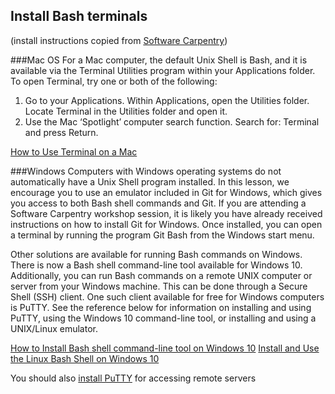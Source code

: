 ## Install Bash terminals
(install instructions copied from [Software Carpentry][swcsetup])

[swcsetup]: http://swcarpentry.github.io/shell-novice/setup.html

###Mac OS
For a Mac computer, the default Unix Shell is Bash, and it is available via the Terminal Utilities program within your Applications folder.
To open Terminal, try one or both of the following:
1. Go to your Applications. Within Applications, open the Utilities folder. Locate Terminal in the Utilities folder and open it.
1. Use the Mac ‘Spotlight’ computer search function. Search for: Terminal and press Return.

[How to Use Terminal on a Mac][macterm]

[macterm]: http://www.macworld.co.uk/feature/mac-software/how-use-terminal-on-mac-3608274]


###Windows
Computers with Windows operating systems do not automatically have a Unix Shell program installed. In this lesson, we encourage you to use an emulator included in Git for Windows, which gives you access to both Bash shell commands and Git. If you are attending a Software Carpentry workshop session, it is likely you have already received instructions on how to install Git for Windows. Once installed, you can open a terminal by running the program Git Bash from the Windows start menu.

Other solutions are available for running Bash commands on Windows. There is now a Bash shell command-line tool available for Windows 10. Additionally, you can run Bash commands on a remote UNIX computer or server from your Windows machine. This can be done through a Secure Shell (SSH) client. One such client available for free for Windows computers is PuTTY. See the reference below for information on installing and using PuTTY, using the Windows 10 command-line tool, or installing and using a UNIX/Linux emulator.


[How to Install Bash shell command-line tool on Windows 10][win10bashinstall]
[Install and Use the Linux Bash Shell on Windows 10][win10bashuse]

[win10bashinstall]: https://www.windowscentral.com/how-install-bash-shell-command-line-windows-10
[win10bashuse]: https://www.howtogeek.com/249966/how-to-install-and-use-the-linux-bash-shell-on-windows-10

You should also [install PuTTY][putty] for accessing remote servers

[putty]: https://www.putty.org/
